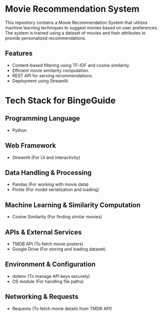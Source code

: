 # Movie Recommendation System

This repository contains a Movie Recommendation System that utilizes machine learning techniques to suggest movies based on user preferences. The system is trained using a dataset of movies and their attributes to provide personalized recommendations.

## Features
- Content-based filtering using TF-IDF and cosine similarity.
- Efficient movie similarity computation.
- REST API for serving recommendations.
- Deployment using Streamlit.

# Tech Stack for BingeGuide 

## **Programming Language**  
- Python  

## **Web Framework**  
- Streamlit (For UI and interactivity)  

## **Data Handling & Processing**  
- Pandas (For working with movie data)  
- Pickle (For model serialization and loading)  

## **Machine Learning & Similarity Computation**  
- Cosine Similarity (For finding similar movies)  

## **APIs & External Services**  
- TMDB API (To fetch movie posters)  
- Google Drive (For storing and loading dataset)  

## **Environment & Configuration**  
- dotenv (To manage API keys securely)  
- OS module (For handling file paths)  

## **Networking & Requests**  
- Requests (To fetch movie details from TMDB API)  


